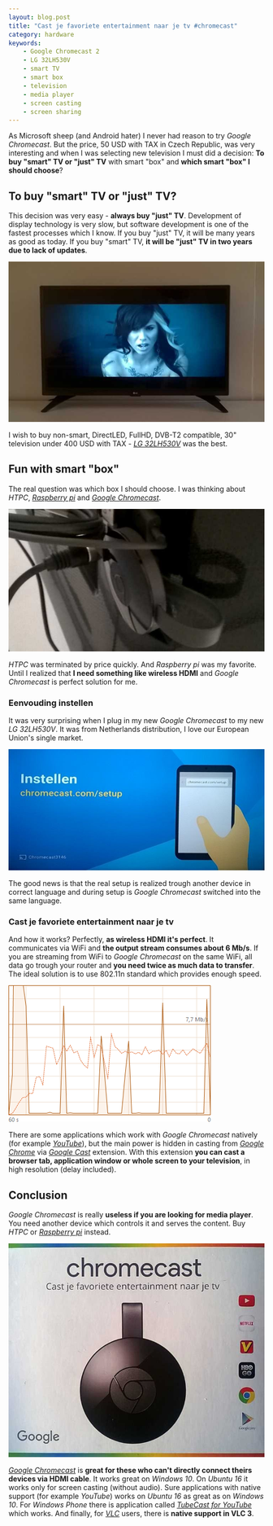 ```yaml
---
layout: blog.post
title: "Cast je favoriete entertainment naar je tv #chromecast"
category: hardware
keywords:
    - Google Chromecast 2
    - LG 32LH530V
    - smart TV
    - smart box
    - television
    - media player
    - screen casting
    - screen sharing
---
```


As Microsoft sheep (and Android hater) I never had reason to try *Google Chromecast*.
But the price, 50 USD with TAX in Czech Republic, was very interesting and when I was selecting new television I must did a decision:
**To buy "smart" TV or "just" TV** with smart "box" and **which smart "box" I should choose**?



## To buy "smart" TV or "just" TV?

This decision was very easy - **always buy "just" TV**.
Development of display technology is very slow, but software development is one of the fastest processes which I know.
If you buy "just" TV, it will be many years as good as today.
If you buy "smart" TV, **it will be "just" TV in two years due to lack of updates**.

![LG 32LH530V](/notes/data/google-chromecast-2/lg-32lh530v.jpg)

I wish to buy non-smart, DirectLED, FullHD, DVB-T2 compatible, 30" television under 400 USD with TAX - [*LG 32LH530V*] was the best.



## Fun with smart "box"

The real question was which box I should choose.
I was thinking about *HTPC*, [*Raspberry pi*] and [*Google Chromecast*].

![Google Chromecast 2 plugged in LG 32LH530V](/notes/data/google-chromecast-2/google-chromecast-2.jpg)

*HTPC* was terminated by price quickly.
And *Raspberry pi* was my favorite.
Until I realized that **I need something like wireless HDMI** and *Google Chromecast* is perfect solution for me.


### Eenvouding instellen

It was very surprising when I plug in my new *Google Chromecast* to my new *LG 32LH530V*.
It was from Netherlands distribution, I love our European Union's single market.

![Instellen](/notes/data/google-chromecast-2/google-chromecast-2-instellen.jpg)

The good news is that the real setup is realized trough another device in correct language and during setup is *Google Chromecast* switched into the same language.


### Cast je favoriete entertainment naar je tv

And how it works? Perfectly, **as wireless HDMI it's perfect**.
It communicates via WiFi and **the output stream consumes about 6 Mb/s**.
If you are streaming from WiFi to *Google Chromecast* on the same WiFi, all data go trough your router and **you need twice as much data to transfer**.
The ideal solution is to use 802.11n standard which provides enough speed.

![Network history](/notes/data/google-chromecast-2/network-history.png)

There are some applications which work with *Google Chromecast* natively (for example [*YouTube*]), but the main power is hidden in casting from [*Google Chrome*] via [*Google Cast*] extension.
With this extension **you can cast a browser tab, application window or whole screen to your television**, in high resolution (delay included).



## Conclusion

*Google Chromecast* is really **useless if you are looking for media player**.
You need another device which controls it and serves the content.
Buy *HTPC* or [*Raspberry pi*] instead.

![Google Chromecast 2](/notes/data/google-chromecast-2/google-chromecast-2-box.jpg)

[*Google Chromecast*] is **great for these who can't directly connect theirs devices via HDMI cable**.
It works great on *Windows 10*.
On *Ubuntu 16* it works only for screen casting (without audio).
Sure applications with native support (for example *YouTube*) works on *Ubuntu 16* as great as on *Windows 10*.
For *Windows Phone* there is application called [*TubeCast for YouTube*] which works.
And finally, for [*VLC*] users, there is **native support in VLC 3**.



[*LG 32LH530V*]:https://www.google.cz/search?q=LG%2032LH530V
[*Raspberry pi*]:https://www.raspberrypi.org/
[*Google Chromecast*]:https://www.google.com/chromecast/
[*YouTube*]:https://www.youtube.com/
[*Google Chrome*]:https://www.google.com/chrome/
[*Google Cast*]:https://chrome.google.com/webstore/detail/google-cast/boadgeojelhgndaghljhdicfkmllpafd
[*TubeCast for YouTube*]:https://www.microsoft.com/store/p/tubecast-for-youtube/9wzdncrdx3fs
[*VLC*]:http://www.videolan.org/vlc/
